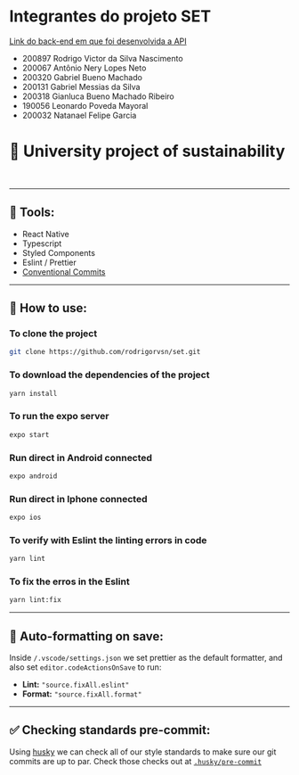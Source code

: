 # Integrantes do projeto SET

[Link do back-end em que foi desenvolvida a API](https://github.com/RodrigoRVSN/set-api)

- 200897 Rodrigo Victor da Silva Nascimento
- 200067 Antônio Nery Lopes Neto
- 200320 Gabriel Bueno Machado
- 200131 Gabriel Messias da Silva
- 200318 Gianluca Bueno Machado Ribeiro
- 190056 Leonardo Poveda Mayoral
- 200032 Natanael Felipe Garcia

# 📙 University project of sustainability

<br>

___
## 🔨 Tools:

- React Native
- Typescript
- Styled Components
- Eslint / Prettier
- [Conventional Commits](https://www.conventionalcommits.org/en/v1.0.0/) 

___
## 🤺 How to use:

### To clone the project

```bash
git clone https://github.com/rodrigorvsn/set.git
```

### To download the dependencies of the project

```bash
yarn install
```

### To run the expo server

```bash
expo start
```

### Run direct in Android connected

```bash
expo android
```

### Run direct in Iphone connected

```bash
expo ios
```

### To verify with Eslint the linting errors in code

```bash
yarn lint
```

### To fix the erros in the Eslint 

```bash
yarn lint:fix
```

___
## 🤖 Auto-formatting on save:

Inside `/.vscode/settings.json` we set prettier as the default formatter, and also set `editor.codeActionsOnSave` to run:

- **Lint:** `"source.fixAll.eslint"`
- **Format:** `"source.fixAll.format"`

___
## ✅  Checking standards pre-commit:

Using [husky](https://www.npmjs.com/package/husky) we can check all of our style standards to make sure our git commits are up to par. Check those checks out at [`.husky/pre-commit`](.husky/pre-commit)
